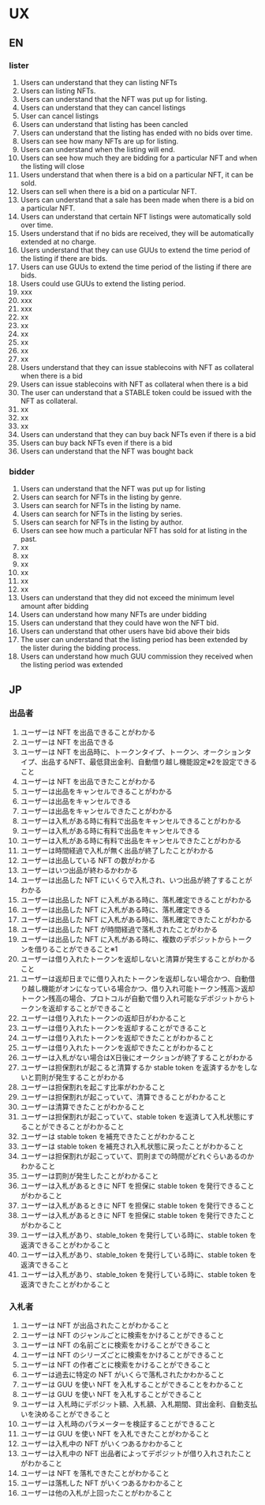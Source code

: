 # UX

## EN

### lister

1. Users can understand that they can listing NFTs
2. Users can listing NFTs.
3. Users can understand that the NFT was put up for listing.
4. Users can understand that they can cancel listings
5. User can cancel listings
6. Users can understand that listing has been cancled
7. Users can understand that the listing has ended with no bids over time.
8. Users can see how many NFTs are up for listing.
9. Users can understand when the listing will end.
10. Users can see how much they are bidding for a particular NFT and when the listing will close
11. Users understand that when there is a bid on a particular NFT, it can be sold.
12. Users can sell when there is a bid on a particular NFT.
13. Users can understand that a sale has been made when there is a bid on a particular NFT.
14. Users can understand that certain NFT listings were automatically sold over time.
15. Users understand that if no bids are received, they will be automatically extended at no charge.
16. Users understand that they can use GUUs to extend the time period of the listing if there are bids.
17. Users can use GUUs to extend the time period of the listing if there are bids.
18. Users could use GUUs to extend the listing period.
19. xxx
20. xxx
21. xxx
22. xx
23. xx
24. xx
25. xx
26. xx
27. xx
28. Users understand that they can issue stablecoins with NFT as collateral when there is a bid
29. Users can issue stablecoins with NFT as collateral when there is a bid
30. The user can understand that a STABLE token could be issued with the NFT as collateral.
31. xx
32. xx
33. xx
34. Users can understand that they can buy back NFTs even if there is a bid
35. Users can buy back NFTs even if there is a bid
36. Users can understand that the NFT was bought back

### bidder

1. Users can understand that the NFT was put up for listing
2. Users can search for NFTs in the listing by genre.
3. Users can search for NFTs in the listing by name.
4. Users can search for NFTs in the listing by series.
5. Users can search for NFTs in the listing by author.
6. Users can see how much a particular NFT has sold for at listing in the past.
7. xx
8. xx
9. xx
10. xx
11. xx
12. xx
13. Users can understand that they did not exceed the minimum level amount after bidding
14. Users can understand how many NFTs are under bidding
15. Users can understand that they could have won the NFT bid.
16. Users can understand that other users have bid above their bids
17. The user can understand that the listing period has been extended by the lister during the bidding process.
18. Users can understand how much GUU commission they received when the listing period was extended

## JP

### 出品者

1. ユーザーは NFT を出品できることがわかる
2. ユーザーは NFT を出品できる
1. ユーザーは NFT を出品時に、トークンタイプ、トークン、オークションタイプ、出品するNFT、最低貸出金利、自動借り越し機能設定※2を設定できること
3. ユーザーは NFT を出品できたことがわかる
4. ユーザーは出品をキャンセルできることがわかる
5. ユーザーは出品をキャンセルできる
6. ユーザーは出品をキャンセルできたことがわかる
1. ユーザーは入札がある時に有料で出品をキャンセルできることがわかる
1. ユーザーは入札がある時に有料で出品をキャンセルできる
1. ユーザーは入札がある時に有料で出品をキャンセルできたことがわかる
7. ユーザーは時間経過で入札が無く出品が終了したことがわかる
8. ユーザーは出品している NFT の数がわかる
9. ユーザーはいつ出品が終わるかわかる
10. ユーザーは出品した NFT にいくらで入札され、いつ出品が終了することがわかる
11. ユーザーは出品した NFT に入札がある時に、落札確定できることがわかる
12. ユーザーは出品した NFT に入札がある時に、落札確定できる
13. ユーザーは出品した NFT に入札がある時に、落札確定できたことがわかる
14. ユーザーは出品した NFT が時間経過で落札されたことがわかる
12. ユーザーは出品した NFT に入札がある時に、複数のデポジットからトークンを借りることができること※1
12. ユーザーは借り入れたトークンを返却しないと清算が発生することがわかること
12. ユーザーは返却日までに借り入れたトークンを返却しない場合かつ、自動借り越し機能がオンになっている場合かつ、借り入れ可能トークン残高＞返却トークン残高の場合、プロトコルが自動で借り入れ可能なデポジットからトークンを返却することができること
12. ユーザーは借り入れたトークンの返却日がわかること
12. ユーザーは借り入れたトークンを返却することができること
12. ユーザーは借り入れたトークンを返却できたことがわかること
12. ユーザーは借り入れたトークンを返却できたことがわかること
15. ユーザーは入札がない場合はX日後にオークションが終了することがわかる
19. ユーザーは担保割れが起こると清算するか stable token を返済するかをしないと罰則が発生することがわかる
20. ユーザーは担保割れを起こす比率がわかること
21. ユーザーは担保割れが起こっていて、清算できることがわかること
22. ユーザーは清算できたことがわかること
23. ユーザーは担保割れが起こっていて、stable token を返済して入札状態にすることができることがわかること
24. ユーザーは stable token を補充できたことがわかること
25. ユーザーは stable token を補充され入札状態に戻ったことがわかること
26. ユーザーは担保割れが起こっていて、罰則までの時間がどれぐらいあるのかわかること
27. ユーザーは罰則が発生したことがわかること
28. ユーザーは入札があるときに NFT を担保に stable token を発行できることがわかること
29. ユーザーは入札があるときに NFT を担保に stable token を発行できること
30. ユーザーは入札があるときに NFT を担保に stable token を発行できたことがわかること
31. ユーザーは入札があり、stable_token を発行している時に、stable token を返済できることがわかること
32. ユーザーは入札があり、stable_token を発行している時に、stable token を返済できること
33. ユーザーは入札があり、stable_token を発行している時に、stable token を返済できたことがわかること

### 入札者

1. ユーザーは NFT が出品されたことがわかること
2. ユーザーは NFT のジャンルごとに検索をかけることができること
3. ユーザーは NFT の名前ごとに検索をかけることができること
4. ユーザーは NFT のシリーズごとに検索をかけることができること
5. ユーザーは NFT の作者ごとに検索をかけることができること
6. ユーザーは過去に特定の NFT がいくらで落札されたかわかること
10. ユーザーは GUU を使い NFT を入札することができることをわかること
11. ユーザーは GUU を使い NFT を入札することができること
11. ユーザーは 入札時にデポジット額、入札額、入札期間、貸出金利、自動支払いを決めることができること
11. ユーザーは 入札時のパラメーターを検証することができること
12. ユーザーは GUU を使い NFT を入札できたことがわかること
14. ユーザーは入札中の NFT がいくつあるかわかること
14. ユーザーは入札中の NFT 出品者によってデポジットが借り入れされたことがわかること
15. ユーザーは NFT を落札できたことがわかること
16. ユーザーは落札した NFT がいくつあるかわかること
17. ユーザーは他の入札が上回ったことがわかること
